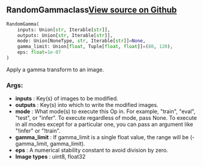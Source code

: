 ## RandomGamma<span class="tag">class</span><a class="sourcelink" href=https://github.com/fastestimator/fastestimator/blob/r1.1/fastestimator/op/numpyop/univariate/random_gamma.py/#L24-L48>View source on Github</a>
```python
RandomGamma(
	inputs: Union[str, Iterable[str]],
	outputs: Union[str, Iterable[str]],
	mode: Union[NoneType, str, Iterable[str]]=None,
	gamma_limit: Union[float, Tuple[float, float]]=(80, 120),
	eps: float=1e-07
)
```
Apply a gamma transform to an image.


<h3>Args:</h3>

* **inputs** :  Key(s) of images to be modified.
* **outputs** :  Key(s) into which to write the modified images.
* **mode** :  What mode(s) to execute this Op in. For example, "train", "eval", "test", or "infer". To execute        regardless of mode, pass None. To execute in all modes except for a particular one, you can pass an argument        like "!infer" or "!train".
* **gamma_limit** :  If gamma_limit is a single float value, the range will be (-gamma_limit, gamma_limit).
* **eps** :  A numerical stability constant to avoid division by zero.
* **Image types** :     uint8, float32




